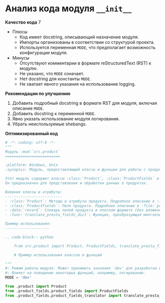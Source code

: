 # Анализ кода модуля `__init__`

**Качество кода**
7
-  Плюсы
    - Код имеет docstring, описывающий назначение модуля.
    - Импорты организованы в соответствии со структурой проекта.
    - Используется переменная `MODE`, что предполагает возможность конфигурации модуля.
-  Минусы
    - Отсутствуют комментарии в формате reStructuredText (RST) к модулю.
    - Не указано, что `MODE` означает.
    - Нет docstring для константы `MODE`.
    - Не хватает явного указания на использование logging.

**Рекомендации по улучшению**
1. Добавить подробный docstring в формате RST для модуля, включая описание `MODE`.
2. Добавить docstring к переменной `MODE`.
3. Явно указать использование модуля логирования.
4. Убрать неиспользуемые shebangs.

**Оптимизированный код**
```python
# -*- coding: utf-8 -*-
"""
Модуль :mod:`src.product`
=========================

:platform: Windows, Unix
:synopsis: Модуль, предоставляющий классы и функции для работы с продуктами.

Этот модуль содержит классы :class:`Product`, :class:`ProductFields` и функцию `translate_presta_fields_dict`.
Он предназначен для представления и обработки данных о продуктах.

Внешние классы и атрибуты:
--------------------------
- :class:`Product`: Методы и атрибуты продукта. Подробное описание в :file:`product.py`.
- :class:`ProductFields`: Поля продукта. Подробное описание в :file:`product_fields.py`.
- :data:`record`: Словарь полей продукта в плоском формате (без вложенности).
- :func:`translate_presta_fields_dict`: Функция, преобразующая многоязычные поля :class:`ProductFields`.

Пример использования:
--------------------

.. code-block:: python

    from src.product import Product, ProductFields, translate_presta_fields_dict

    # Пример использования классов и функций

"""
#: Режим работы модуля. Может принимать значения 'dev' для разработки и 'prod' для продакшена.
#: Влияет на поведение некоторых функций, например, логирование.
MODE = 'dev'

from .product import Product
from .product_fields.product_fields import ProductFields
from .product_fields.product_fields_translator import translate_presta_fields_dict

```